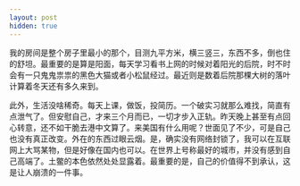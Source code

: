 ```yaml
---
layout: post
hidden: true
---
```

我的房间是整个房子里最小的那个，目测九平方米，横三竖三，东西不多，倒也住的舒坦。最重要的是算是阳面，每天学习看书上网的时候对着阳光的后院，时不时会有一只鬼鬼祟祟的黑色大猫或者小松鼠经过。最近则是数着后院那棵大树的落叶计算着冬天还有多久来到。

此外，生活没啥稀奇。每天上课，做饭，投简历。一个破实习就那么难找，简直有点泄气了。但安慰自己，才来三个月而已，一切才步入正轨。昨天晚上甚至有点回心转意，还不如干脆去港中文算了。来美国有什么用呢？世面见了不少，可是自己也没有真正改变。外在的东西过眼云烟。是，确实没有网络封锁了，我可以在互联网上大骂某物，但是好像在国内也可以。在世界上号称最好的城市，并没有感到自己高端了。土鳖的本色依然处处显露着。最重要的是，自己的价值得不到承认，这是让人崩溃的一件事。
